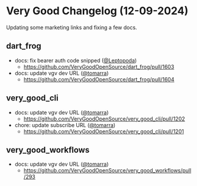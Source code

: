 # Very Good Changelog (12-09-2024)

Updating some marketing links and fixing a few docs.

## dart_frog

- docs: fix bearer auth code snipped ([@Leptopoda](https://github.com/Leptopoda))
  - https://github.com/VeryGoodOpenSource/dart_frog/pull/1603
- docs: update vgv dev URL ([@tomarra](https://github.com/tomarra))
  - https://github.com/VeryGoodOpenSource/dart_frog/pull/1604

## very_good_cli

- docs: update vgv dev URL ([@tomarra](https://github.com/tomarra))
  - https://github.com/VeryGoodOpenSource/very_good_cli/pull/1202
- chore: update subscribe URL ([@tomarra](https://github.com/tomarra))
  - https://github.com/VeryGoodOpenSource/very_good_cli/pull/1201

## very_good_workflows

- docs: update vgv dev URL ([@tomarra](https://github.com/tomarra))
  - https://github.com/VeryGoodOpenSource/very_good_workflows/pull/293
